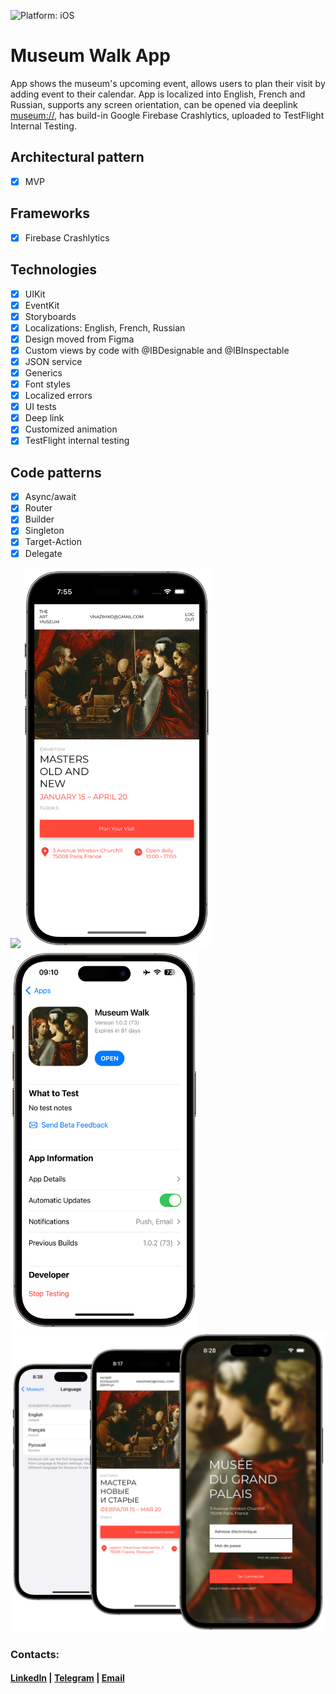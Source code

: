 ![Platform: iOS](https://img.shields.io/badge/Platform-iOS-green.svg)

# Museum Walk App
App shows the museum's upcoming event, allows users to plan their visit by adding event to their calendar. App is localized into English, French and Russian, supports any screen orientation, can be opened via deeplink <museum://>, has build-in Google Firebase Crashlytics, uploaded to TestFlight Internal Testing.

## Architectural pattern
- [x] MVP 

## Frameworks
- [x] Firebase Crashlytics

## Technologies
- [x] UIKit
- [x] EventKit
- [x] Storyboards
- [x] Localizations: English, French, Russian
- [x] Design moved from Figma
- [x] Custom views by code with @IBDesignable and @IBInspectable
- [x] JSON service
- [x] Generics
- [x] Font styles
- [x] Localized errors
- [x] UI tests
- [x] Deep link
- [x] Customized animation
- [x] TestFlight internal testing

## Code patterns
- [x] Async/await
- [x] Router
- [x] Builder
- [x] Singleton
- [x] Target-Action
- [x] Delegate

<img src="Screenshots/LogIn.png" width="300"/> <img src="Screenshots/Main.png" width="300"/> <img src="Screenshots/TestFlight.png" width="300"/> <img src="Screenshots/Localizations.png" width="657"/>

### Contacts:
#### [LinkedIn](https://www.linkedin.com/in/vnazimko "https://www.linkedin.com/in/vnazimko") | [Telegram](https://t.me/Voleno "@Voleno") | [Email](mailto:vnazimko@gmail.com "vnazimko@gmail.com")